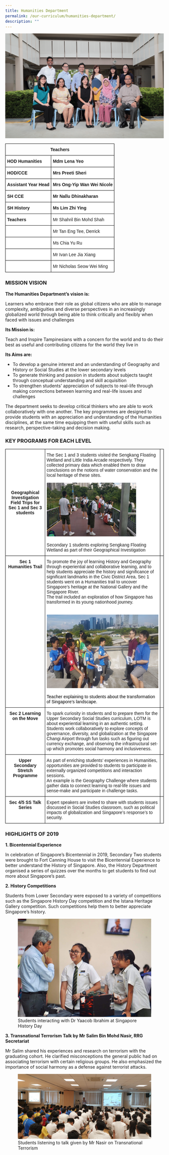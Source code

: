```yaml
---
title: Humanities Department
permalink: /our-curriculum/humanities-department/
description: ""
---
```

![](/images/humanities%20department.png)

<style type="text/css">
.tg  {border-collapse:collapse;border-spacing:0;}
.tg td{border-color:black;border-style:solid;border-width:1px;font-family:Arial, sans-serif;font-size:14px;
  overflow:hidden;padding:10px 5px;word-break:normal;}
.tg th{border-color:black;border-style:solid;border-width:1px;font-family:Arial, sans-serif;font-size:14px;
  font-weight:normal;overflow:hidden;padding:10px 5px;word-break:normal;}
.tg .tg-baqh{text-align:center;vertical-align:top}
.tg .tg-dgl5{background-color:#FFF;font-weight:bold;text-align:left;vertical-align:top}
.tg .tg-ktyi{background-color:#FFF;text-align:left;vertical-align:top}
.tg .tg-zr06{background-color:#FFF;text-align:left;vertical-align:middle}
.tg .tg-f4yw{background-color:#FFF;text-align:center;vertical-align:middle}
</style>
<table class="tg">
<thead>
  <tr>
    <th class="tg-baqh" colspan="2"><span style="font-weight:bold">Teachers</span></th>
  </tr>
</thead>
<tbody>
  <tr>
    <td class="tg-dgl5">HOD Humanities   </td>
    <td class="tg-dgl5">Mdm Lena Yeo</td>
  </tr>
  <tr>
    <td class="tg-dgl5">HOD/CCE</td>
    <td class="tg-dgl5">Mrs Preeti Sheri <br></td>
  </tr>
  <tr>
    <td class="tg-dgl5">Assistant Year Head</td>
    <td class="tg-dgl5">Mrs Ong-Yip Wan Wei Nicole</td>
  </tr>
  <tr>
    <td class="tg-dgl5">SH CCE<br></td>
    <td class="tg-dgl5">Mr Nallu Dhinakharan<br></td>
  </tr>
  <tr>
    <td class="tg-dgl5">SH History</td>
    <td class="tg-dgl5">Ms Lim Zhi Ying</td>
  </tr>
  <tr>
    <td class="tg-dgl5">Teachers </td>
    <td class="tg-ktyi">Mr Shahril Bin Mohd Shah</td>
  </tr>
  <tr>
    <td class="tg-zr06"></td>
    <td class="tg-ktyi">Mr Tan Eng Tee, Derrick<br></td>
  </tr>
  <tr>
    <td class="tg-ktyi"> </td>
    <td class="tg-zr06">Ms Chia Yu Ru</td>
  </tr>
  <tr>
    <td class="tg-f4yw"> </td>
    <td class="tg-zr06">Mr Ivan Lee Jia Xiang<br></td>
  </tr>
  <tr>
    <td class="tg-f4yw"> </td>
    <td class="tg-zr06">Mr Nicholas Seow Wei Ming</td>
  </tr>
</tbody>
</table>

### MISSION VISION

**The Humanities Department’s vision is:**   

Learners who embrace their role as global citizens who are able to manage complexity, ambiguities and diverse perspectives in an increasingly globalized world through being able to think critically and flexibly when faced with issues and challenges  

**Its Mission is:** 

Teach and Inspire Tampinesians with a concern for the world and to do their best as useful and contributing citizens for the world they live in  
  

**Its Aims are:** 

*   To develop a genuine interest and an understanding of Geography and History or Social Studies at the lower secondary levels
*   To generate thinking and passion in students about subjects taught through conceptual understanding and skill acquisition
*   To strengthen students’ appreciation of subjects to real-life through making connections between learning and real-life issues and challenges 

  

The department seeks to develop critical thinkers who are able to work collaboratively with one another. The key programmes are designed to provide students with an appreciation and understanding of the Humanities disciplines, at the same time equipping them with useful skills such as research, perspective-taking and decision making.

### KEY PROGRAMS FOR EACH LEVEL

<style type="text/css">
.tg  {border-collapse:collapse;border-spacing:0;}
.tg td{border-color:black;border-style:solid;border-width:1px;font-family:Arial, sans-serif;font-size:14px;
  overflow:hidden;padding:10px 5px;word-break:normal;}
.tg th{border-color:black;border-style:solid;border-width:1px;font-family:Arial, sans-serif;font-size:14px;
  font-weight:normal;overflow:hidden;padding:10px 5px;word-break:normal;}
.tg .tg-f4yw{background-color:#FFF;text-align:center;vertical-align:middle}
.tg .tg-dgl5{background-color:#FFF;font-weight:bold;text-align:left;vertical-align:top}
.tg .tg-ktyi{background-color:#FFF;text-align:left;vertical-align:top}
.tg .tg-9hzb{background-color:#FFF;font-weight:bold;text-align:center;vertical-align:top}
.tg .tg-0lax{text-align:left;vertical-align:top}
.tg .tg-zr06{background-color:#FFF;text-align:left;vertical-align:middle}
</style>
<table class="tg">
<thead>
  <tr>
    <th class="tg-f4yw"><span style="font-weight:bold">Geographical Investigation Field Trips for </span><br><span style="font-weight:bold">Sec 1 and Sec 3 students</span></th>
    <th class="tg-dgl5"><span style="font-weight:400;font-style:normal">The Sec 1 and 3 students visited the Sengkang Floating Wetland and Little India Arcade respectively. They collected primary data which enabled them to draw conclusions on the notions of water conservation and the local heritage of these sites.</span><br><br><img src="/images/3-1.jpg" alt="3.jpg" width="284" height="170"><br><br><span style="font-weight:400;font-style:normal">Secondary 1 students exploring Sengkang Floating Wetland as part of their Geographical Investigation</span></th>
    <th class="tg-ktyi"></th>
  </tr>
</thead>
<tbody>
  <tr>
    <td class="tg-9hzb"><span style="background-color:initial">Sec 1 Humanities Trail </span></td>
    <td class="tg-ktyi"><span style="background-color:initial">To promote the joy of learning History and Geography through experiential and collaborative learning, and to help students appreciate the history and significance of significant landmarks in the Civic District Area, Sec 1 students went on a Humanities trail to uncover Singapore’s heritage at the National Gallery and the Singapore River. </span><br><span style="background-color:initial">The trail included an exploration of how Singapore has transformed in its young nationhood journey. </span><br><br><br><img src="/images/4-1.jpg" alt="4.jpg" width="414" height="233"><br><br><span style="color:#000">Teacher explaining to students about the transformation of Singapore’s landscape.</span><br></td>
    <td class="tg-0lax"></td>
  </tr>
  <tr>
    <td class="tg-9hzb"><span style="background-color:initial">Sec 2 Learning on the Move</span></td>
    <td class="tg-zr06">To spark curiosity in students and to prepare them for the Upper Secondary Social Studies curriculum, LOTM is about experiential learning in an authentic setting. <br>Students work collaboratively to explore concepts of governance, diversity, and globalization at the Singapore Changi Airport through fun tasks such as figuring out currency exchange, and observing the infrastructural set-up which promotes social harmony and inclusiveness. </td>
    <td class="tg-0lax"></td>
  </tr>
  <tr>
    <td class="tg-9hzb"><span style="background-color:initial">Upper Secondary Stretch Programme</span> </td>
    <td class="tg-zr06">As part of enriching students’ experiences in Humanities, opportunities are provided to students to participate in externally organized competitions and interaction sessions. <br>An example is the Geography Challenge where students gather data to connect learning to real-life issues and sense-make and participate in challenge tasks.</td>
    <td class="tg-0lax"></td>
  </tr>
  <tr>
    <td class="tg-9hzb"><span style="background-color:initial">Sec 4/5 SS Talk Series</span></td>
    <td class="tg-zr06">Expert speakers are invited to share with students issues discussed in Social Studies classroom, such as political impacts of globalization and Singapore’s response’s to security. </td>
    <td class="tg-0lax"></td>
  </tr>
</tbody>
</table>

### HIGHLIGHTS OF 2019

**1. Bicentennial Experience**

  

In celebration of Singapore’s Bicentennial in 2019, Secondary Two students were brought to Fort Canning House to visit the Bicentennial Experience to  better understand the History of Singapore. Also, the History Department organised a series of quizzes over the months to get students to find out more about Singapore’s past.

  

**2. History Competitions**

  

Students from Lower Secondary were exposed to a variety of competitions such as the Singapore History Day competition and the Istana Heritage Gallery competition. Such competitions help them to better appreciate Singapore’s history.

<figure>
<img src="/images/1-1.jpg">
<figcaption> Students interacting with Dr Yaacob Ibrahim at Singapore History Day</figcaption>
</figure>

**3. Transnational Terrorism Talk by Mr Salim Bin Mohd Nasir, RRG Secretariat**

Mr Salim shared his experiences and research on terrorism with the graduating cohort. He clarified misconceptions the general public had on associating terrorism with certain religious groups. He also emphasized the importance of social harmony as a defense against terrorist attacks.



<figure>
<img src="/images/2-1.jpg">
<figcaption> Students listening to talk given by Mr Nasir on Transnational Terrorism</figcaption>
</figure>